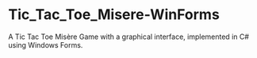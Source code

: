# Tic_Tac_Toe_Misere-WinForms
A Tic Tac Toe Misère Game with a graphical interface, implemented in C# using Windows Forms.
